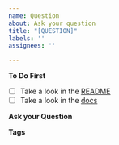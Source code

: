```yaml
---
name: Question
about: Ask your question
title: "[QUESTION]"
labels: ''
assignees: ''

---
```


**To Do First**
- [ ] Take a look in the [README](https://github.com/Luehang/react-native-smart-page/blob/master/README.md)
- [ ] Take a look in the [docs](https://luehangs.site/lue_hang/projects/react-native-smart-page)

**Ask your Question**
<!--ask your question-->

**Tags**
<!--add some related tags to your question-->
